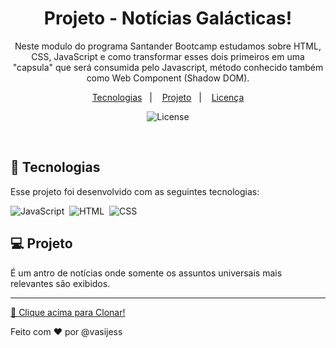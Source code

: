 
<h1 align="center"> Projeto - Notícias Galácticas!</h1>

<p align="center">
Neste modulo do programa Santander Bootcamp estudamos sobre HTML, CSS, JavaScript e como transformar esses dois primeiros em uma "capsula" que será consumida pelo Javascript, método conhecido também como Web Component (Shadow DOM).</p>

<p align="center">
  <a href="#-tecnologias">Tecnologias</a>&nbsp;&nbsp;&nbsp;|&nbsp;&nbsp;&nbsp;
  <a href="#-projeto">Projeto</a>&nbsp;&nbsp;&nbsp;|&nbsp;&nbsp;&nbsp;
  <a href="#memo-licença">Licença</a>
</p>

<p align="center">
  <img alt="License" src="https://img.shields.io/static/v1?label=license&message=MIT&color=49AA26&labelColor=000000">
</p>

<br>

## 🚀 Tecnologias

Esse projeto foi desenvolvido com as seguintes tecnologias:

![JavaScript](https://img.shields.io/badge/-JavaScript-05122A?style=flat&logo=javascript)&nbsp;
![HTML](https://img.shields.io/badge/-HTML-05122A?style=flat&logo=HTML5)&nbsp;
![CSS](https://img.shields.io/badge/-CSS-05122A?style=flat&logo=CSS3&logoColor=1572B6)&nbsp;

## 💻 Projeto

É um antro de notícias onde somente os assuntos universais mais relevantes são exibidos.<br>

---

[🔗 Clique acima para Clonar!](#) 

Feito com ❤️ por @vasijess 
